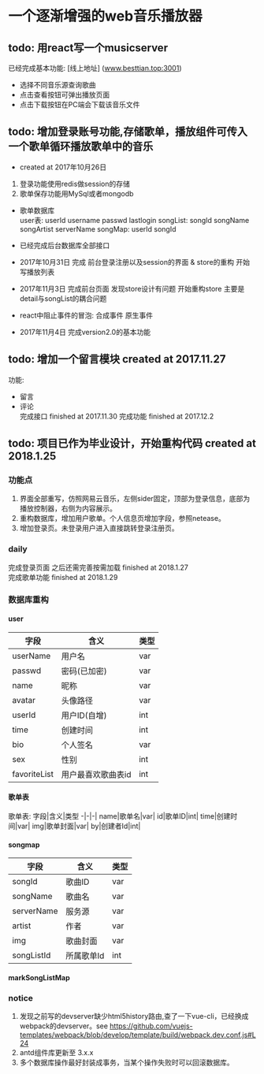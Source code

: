 # 一个逐渐增强的web音乐播放器
## todo: 用react写一个musicserver  
已经完成基本功能: [线上地址] (www.besttian.top:3001)
- 选择不同音乐源查询歌曲
- 点击查看按钮可弹出播放页面
- 点击下载按钮在PC端会下载该音乐文件
## todo: 增加登录账号功能,存储歌单，播放组件可传入一个歌单循环播放歌单中的音乐 
- created at 2017年10月26日
1. 登录功能使用redis做session的存储
2. 歌单保存功能用MySql或者mongodb  
- 歌单数据库  
user表: userId username passwd lastlogin
songList: songId songName songArtist serverName
songMap: userId songId

- 已经完成后台数据库全部接口
- 2017年10月31日 完成  前台登录注册以及session的界面 & store的重构 开始写播放列表
- 2017年11月3日 完成前台页面 发现store设计有问题  开始重构store  主要是detail与songList的耦合问题 
- react中阻止事件的冒泡:  合成事件   原生事件  
- 2017年11月4日 完成version2.0的基本功能  
## todo: 增加一个留言模块 created at 2017.11.27  
功能:  
- 留言  
- 评论  
完成接口 finished at 2017.11.30
完成功能 finished at 2017.12.2  
## todo: 项目已作为毕业设计，开始重构代码 created at 2018.1.25 
### 功能点  
1. 界面全部重写，仿照网易云音乐，左侧sider固定，顶部为登录信息，底部为播放控制器，右侧为内容展示。
2. 重构数据库，增加用户歌单。个人信息页增加字段，参照netease。
3. 增加登录页。未登录用户进入直接跳转登录注册页。 
### daily
完成登录页面 之后还需完善按需加载 finished at 2018.1.27  
完成歌单功能 finished at 2018.1.29
### 数据库重构
#### user  
字段|含义|类型
-|-|-|
userName|用户名|var
passwd|密码(已加密)|var
name|昵称|var
avatar|头像路径|var
userId|用户ID(自增)|int
time|创建时间|int
bio|个人签名|var
sex|性别|int
favoriteList|用户最喜欢歌曲表id|int
#### 歌单表
歌单表:
字段|含义|类型
-|-|-|
name|歌单名|var|
id|歌单ID|int|
time|创建时间|var|
img|歌单封面|var|
by|创建者Id|int|
#### songmap
字段|含义|类型
-|-|-|
songId|歌曲ID|var|
songName|歌曲名|var|
serverName|服务源|var|
artist|作者|var|
img|歌曲封面|var|
songListId|所属歌单Id|int|
#### markSongListMap
### notice  
1. 发现之前写的devserver缺少html5history路由,查了一下vue-cli，已经换成webpack的devserver。see https://github.com/vuejs-templates/webpack/blob/develop/template/build/webpack.dev.conf.js#L24
2. antd组件库更新至 3.x.x  
3. 多个数据库操作最好封装成事务，当某个操作失败时可以回滚数据库。

